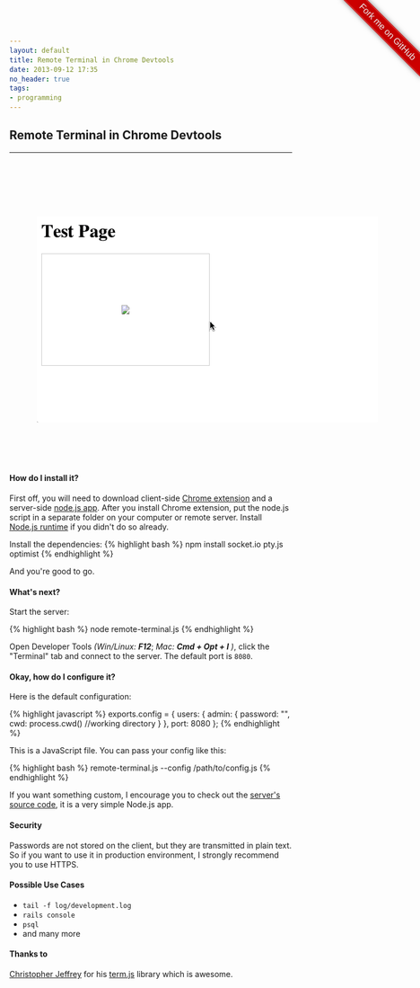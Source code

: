 ```yaml
---
layout: default
title: Remote Terminal in Chrome Devtools
date: 2013-09-12 17:35
no_header: true
tags: 
- programming
---
```


## Remote Terminal in Chrome Devtools
---


<div class='gif-wrapper' style="width: 708px; height: 537px; margin: 0 auto; background:url(/assets/images/browser-background.png) no-repeat; position: relative;">
  <img class='gif' style="width: 608px; height: 366px; margin: 0; position: absolute; top: 100px; left: 49px; border-radius: 0 0 2px 2px; overflow:hidden;" src="/assets/images/devtools-demo.gif" />
</div>


#### How do I install it?

First off, you will need to download client-side [Chrome extension](https://chrome.google.com/webstore/detail/leakmhneaibbdapdoienlkifomjceknl) and a server-side [node.js app](https://raw.github.com/petethepig/devtools-terminal/master/backend/remote-terminal.js).
After you install Chrome extension, put the node.js script in a separate folder on your computer or remote server. 
Install [Node.js runtime](http://nodejs.org/) if you didn't do so already. 

Install the dependencies:
{% highlight bash %}
npm install socket.io pty.js optimist
{% endhighlight %}

And you're good to go.

#### What's next?

Start the server:

{% highlight bash %}
node remote-terminal.js 
{% endhighlight %}

Open Developer Tools *(Win/Linux:* ***F12***; *Mac:* ***Cmd + Opt + I*** *)*, click the "Terminal" tab and connect to the server. 
The default port is `8080`.


#### Okay, how do I configure it?

Here is the default configuration:

{% highlight javascript %}
exports.config = {
  users: {
    admin: {
      password: "",
      cwd: process.cwd() //working directory
    }
  },
  port: 8080
};
{% endhighlight %}

This is a JavaScript file. You can pass your config like this:

{% highlight bash %}
remote-terminal.js --config /path/to/config.js 
{% endhighlight %}

If you want something custom, I encourage you to check out the [server's source code](https://raw.github.com/petethepig/devtools-terminal/master/backend/remote-terminal.js), it is a very simple Node.js app.


#### Security

Passwords are not stored on the client, but they are transmitted in plain text. So if you want to use it in production environment, I strongly recommend you to use HTTPS.

#### Possible Use Cases

* `tail -f log/development.log`
* `rails console`
* `psql`
* and many more


#### Thanks to

[Christopher Jeffrey](https://github.com/chjj) for his [term.js](https://github.com/chjj/term.js) library which is awesome.



<style>
  @import url(http://fonts.googleapis.com/css?family=Cabin+Condensed:500&amp;text=Fork%20me%20on%20GitHub);

body{
  overflow-x: hidden;
}

.ribbon{
  position: absolute; 
  top: 42px;
  width: 200px;
  padding: 1px 0;
  background: #000;
  color: #eee;

  -moz-box-shadow: 0 0 10px rgba(0,0,0,0.5);
  -webkit-box-shadow: 0 0 10px rgba(0,0,0,0.5);
  box-shadow: 0 0 10px rgba(0,0,0,0.5);
}

.ribbon.left{
  left: -42px;
  -moz-transform: rotate(-45deg);
  -webkit-transform: rotate(-45deg);
  -o-transform: rotate(-45deg);
  -ms-transform: rotate(-45deg);
  transform: rotate(-45deg);
}

.ribbon.right{
  right: -42px;
  -moz-transform: rotate(45deg);
  -webkit-transform: rotate(45deg);
  -o-transform: rotate(45deg);
  -ms-transform: rotate(45deg);
  transform: rotate(45deg);
}

.ribbon a, 
.ribbon a:visited, 
.ribbon a:active, 
.ribbon a:hover{
  display: block;
  padding: 1px 0;
  height: 24px;
  line-height: 24px;

  color: inherit;  
  text-align: center;
  text-decoration: none;
  font-family: 'Cabin Condensed', sans-serif;
  font-size: 16px;
  font-weight: 500;

  border: 1px solid rgba(255,255,255,0.3);

  -moz-text-shadow: 0 0 10px rgba(0,0,0,0.31);
  -webkit-text-shadow: 0 0 10px rgba(0,0,0,0.31);
  text-shadow: 0 0 10px rgba(0,0,0,0.31);
}

.ribbon.black{
  background: #000;
}

.ribbon.red{
  background: #c00;
}

.ribbon.blue{
  background: #09e;
}

.ribbon.green{
  background: #0a0;
}

.ribbon.orange{
  background: #d80;
}

.ribbon.purple{
  background: #c0c;
}

.ribbon.grey{
  background: #888;
}

.ribbon.white{
  background: #eee;
  color: black;
}
.ribbon.white a{
  border: 2px dotted rgba(100,100,100,0.2);
}


@media (max-width: 910.55556px ){
  .ribbon{
    display: none;
  }

  /* dirty hack for mobile phones */
  .gif-wrapper{
    background: transparent !important;
    width: auto !important;
    height: auto !important;
  }
  .gif{
    width: 90% !important;
    height: auto !important;
    position: static !important;
    margin: 0 auto !important;
    max-width: 608px !important;
  }
}

</style>
<div class="ribbon right red">
  <a href="https://github.com/petethepig/devtools-terminal">Fork me on GitHub</a>
</div>